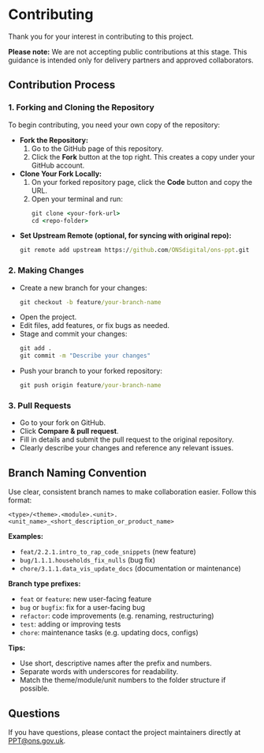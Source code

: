 # Contributing
Thank you for your interest in contributing to this project.

**Please note:** We are not accepting public contributions at this stage. This guidance is intended only for delivery partners and approved collaborators.

## Contribution Process

### 1. **Forking and Cloning the Repository**
   To begin contributing, you need your own copy of the repository:

   - **Fork the Repository:**
     1. Go to the GitHub page of this repository.
     2. Click the **Fork** button at the top right. This creates a copy under your GitHub account.
   - **Clone Your Fork Locally:**
     1. On your forked repository page, click the **Code** button and copy the URL.
     2. Open your terminal and run:
        ```cmd
        git clone <your-fork-url>
        cd <repo-folder>
        ```
   - **Set Upstream Remote (optional, for syncing with original repo):**
     ```cmd
     git remote add upstream https://github.com/ONSdigital/ons-ppt.git
     ```

### 2. **Making Changes**

- Create a new branch for your changes:
    ```cmd
    git checkout -b feature/your-branch-name
    ```
- Open the project.
- Edit files, add features, or fix bugs as needed.
- Stage and commit your changes:
    ```cmd
    git add .
    git commit -m "Describe your changes"
    ```
- Push your branch to your forked repository:
    ```cmd
    git push origin feature/your-branch-name
    ```

### 3. **Pull Requests**
- Go to your fork on GitHub.
- Click **Compare & pull request**.
- Fill in details and submit the pull request to the original repository.
- Clearly describe your changes and reference any relevant issues.

## **Branch Naming Convention**
   Use clear, consistent branch names to make collaboration easier. Follow this format:

   ```
   <type>/<theme>.<module>.<unit>.<unit_name>_<short_description_or_product_name>
   ```

   **Examples:**
   - `feat/2.2.1.intro_to_rap_code_snippets` (new feature)
   - `bug/1.1.1.households_fix_nulls` (bug fix)
   - `chore/3.1.1.data_vis_update_docs` (documentation or maintenance)

   **Branch type prefixes:**
   - `feat` or `feature`: new user-facing feature
   - `bug` or `bugfix`: fix for a user-facing bug
   - `refactor`: code improvements (e.g. renaming, restructuring)
   - `test`: adding or improving tests
   - `chore`: maintenance tasks (e.g. updating docs, configs)

   **Tips:**
   - Use short, descriptive names after the prefix and numbers.
   - Separate words with underscores for readability.
   - Match the theme/module/unit numbers to the folder structure if possible.

## Questions
If you have questions, please contact the project maintainers directly at [PPT@ons.gov.uk](PPT@ons.gov.uk).
